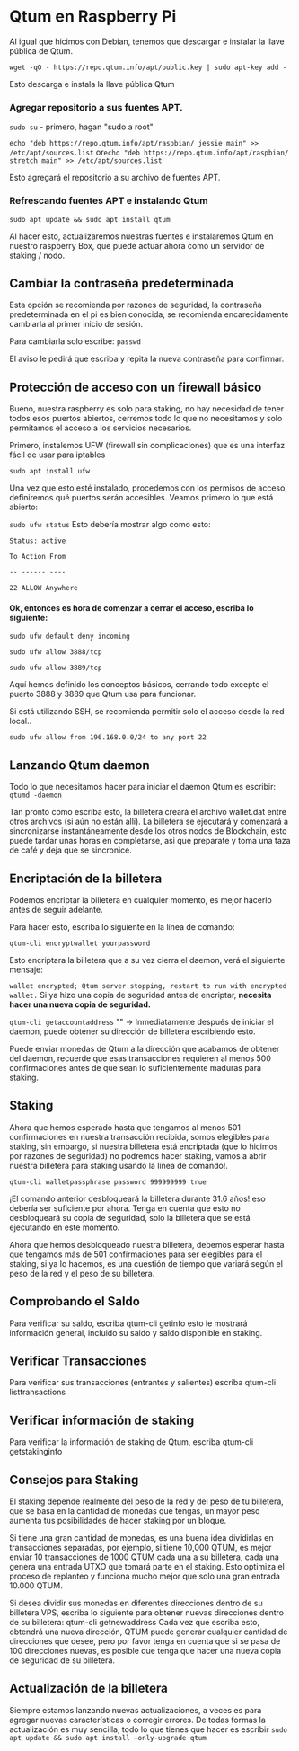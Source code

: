 # Qtum en Raspberry Pi

Al igual que hicimos con Debian, tenemos que descargar e instalar la llave pública de Qtum.

`wget -qO - https://repo.qtum.info/apt/public.key | sudo apt-key add -`

Esto descarga e instala la llave pública Qtum

### Agregar repositorio a sus fuentes APT.

`sudo su` - primero, hagan "sudo a root"

`echo "deb https://repo.qtum.info/apt/raspbian/ jessie main" >> /etc/apt/sources.list` or`echo "deb https://repo.qtum.info/apt/raspbian/ stretch main" >> /etc/apt/sources.list`

Esto agregará el repositorio a su archivo de fuentes APT.

### Refrescando fuentes APT e instalando Qtum

`sudo apt update && sudo apt install qtum`

Al hacer esto, actualizaremos nuestras fuentes e instalaremos Qtum en nuestro raspberry Box, que puede actuar ahora como un servidor de staking / nodo.

## Cambiar la contraseña predeterminada

Esta opción se recomienda por razones de seguridad, la contraseña predeterminada en el pi es bien conocida, se recomienda encarecidamente cambiarla al primer inicio de sesión.

Para cambiarla solo escribe: `passwd`

El aviso le pedirá que escriba y repita la nueva contraseña para confirmar.

## Protección de acceso con un firewall básico

Bueno, nuestra raspberry es solo para staking, no hay necesidad de tener todos esos puertos abiertos, cerremos todo lo que no necesitamos y solo permitamos el acceso a los servicios necesarios.

Primero, instalemos UFW (firewall sin complicaciones) que es una interfaz fácil de usar para iptables

`sudo apt install ufw`

Una vez que esto esté instalado, procedemos con los permisos de acceso, definiremos qué puertos serán accesibles. Veamos primero lo que está abierto:

`sudo ufw status` Esto debería mostrar algo como esto: 

`Status: active`

`To Action From`

`-- ------ ----`

`22 ALLOW Anywhere`

#### Ok, entonces es hora de comenzar a cerrar el acceso, escriba lo siguiente:

`sudo ufw default deny incoming`

`sudo ufw allow 3888/tcp`

`sudo ufw allow 3889/tcp`

Aquí hemos definido los conceptos básicos, cerrando todo excepto el puerto 3888 y 3889 que Qtum usa para funcionar.

Si está utilizando SSH, se recomienda permitir solo el acceso desde la red local..

`sudo ufw allow from 196.168.0.0/24 to any port 22`

## Lanzando Qtum daemon

Todo lo que necesitamos hacer para iniciar el daemon Qtum es escribir: `qtumd -daemon`

Tan pronto como escriba esto, la billetera creará el archivo wallet.dat entre otros archivos (si aún no están allí). La billetera se ejecutará y comenzará a sincronizarse instantáneamente desde los otros nodos de Blockchain, esto puede tardar unas horas en completarse, asi que preparate y toma una taza de café y deja que se sincronice.

## Encriptación de la billetera

Podemos encriptar la billetera en cualquier momento, es mejor hacerlo antes de seguir adelante.

Para hacer esto, escriba lo siguiente en la línea de comando:

`qtum-cli encryptwallet yourpassword`

Esto encriptara la billetera que a su vez cierra el daemon, verá el siguiente mensaje:

`wallet encrypted; Qtum server stopping, restart to run with encrypted wallet.` Si ya hizo una copia de seguridad antes de encriptar, **necesita hacer una nueva copia de seguridad.** 

`qtum-cli getaccountaddress` "" -> Inmediatamente después de iniciar el daemon, puede obtener su dirección de billetera escribiendo esto.

Puede enviar monedas de Qtum a la dirección que acabamos de obtener del daemon, recuerde que esas transacciones requieren al menos 500 confirmaciones antes de que sean lo suficientemente maduras para staking.

## Staking

Ahora que hemos esperado hasta que tengamos al menos 501 confirmaciones en nuestra transacción recibida, somos elegibles para staking, sin embargo, si nuestra billetera está encriptada (que lo hicimos por razones de seguridad) no podremos hacer staking, vamos a abrir nuestra billetera para staking usando la línea de comando!.

`qtum-cli walletpassphrase password 999999999 true`

¡El comando anterior desbloqueará la billetera durante 31.6 años! eso debería ser suficiente por ahora. Tenga en cuenta que esto no desbloqueará su copia de seguridad, solo la billetera que se está ejecutando en este momento.

Ahora que hemos desbloqueado nuestra billetera, debemos esperar hasta que tengamos más de 501 confirmaciones para ser elegibles para el staking, si ya lo hacemos, es una cuestión de tiempo que variará según el peso de la red y el peso de su billetera.

## Comprobando el Saldo

Para verificar su saldo, escriba qtum-cli getinfo esto le mostrará información general, incluido su saldo y saldo disponible en staking.

## Verificar Transacciones

Para verificar sus transacciones (entrantes y salientes) escriba qtum-cli listtransactions

## Verificar información de staking

Para verificar la información de staking de Qtum, escriba qtum-cli getstakinginfo

## Consejos para Staking

El staking depende realmente del peso de la red y del peso de tu billetera, que se basa en la cantidad de monedas que tengas, un mayor peso aumenta tus posibilidades de hacer staking por un bloque.

Si tiene una gran cantidad de monedas, es una buena idea dividirlas en transacciones separadas, por ejemplo, si tiene 10,000 QTUM, es mejor enviar 10 transacciones de 1000 QTUM cada una a su billetera, cada una genera una entrada UTXO que tomará parte en el staking. Esto optimiza el proceso de replanteo y funciona mucho mejor que solo una gran entrada 10.000 QTUM.

Si desea dividir sus monedas en diferentes direcciones dentro de su billetera VPS, escriba lo siguiente para obtener nuevas direcciones dentro de su billetera: qtum-cli getnewaddress Cada vez que escriba esto, obtendrá una nueva dirección, QTUM puede generar cualquier cantidad de direcciones que desee, pero por favor tenga en cuenta que si se pasa de 100 direcciones nuevas, es posible que tenga que hacer una nueva copia de seguridad de su billetera.

## Actualización de la billetera

Siempre estamos lanzando nuevas actualizaciones, a veces es para agregar nuevas características o corregir errores. De todas formas la actualización es muy sencilla, todo lo que tienes que hacer es escribir `sudo apt update && sudo apt install —only-upgrade qtum`
